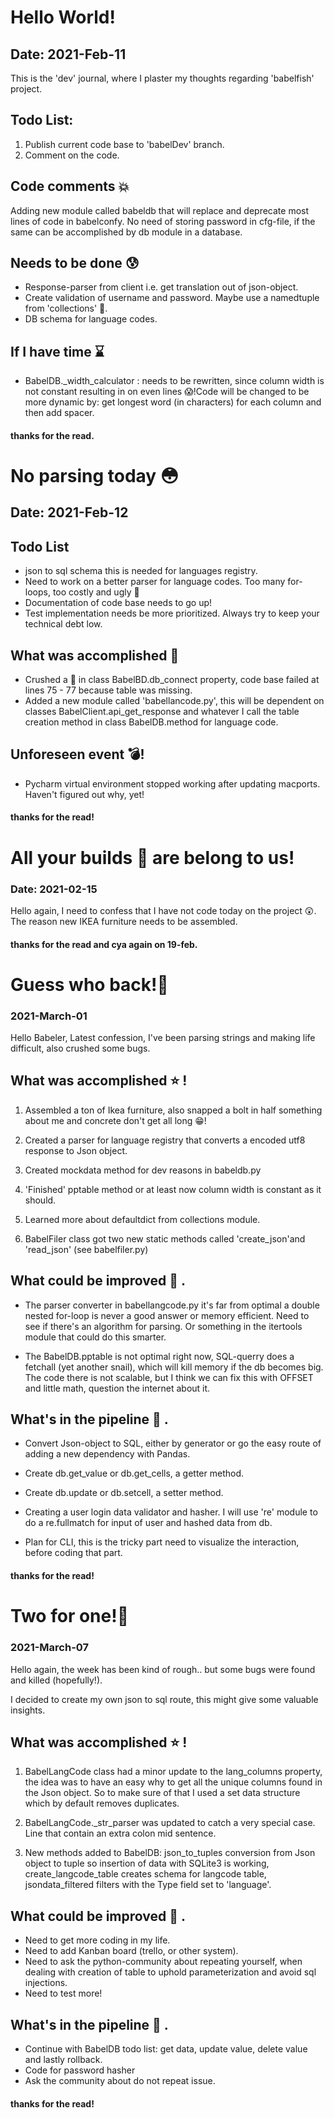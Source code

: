 # Hello World!
## Date: 2021-Feb-11
This is the 'dev' journal, where I plaster my thoughts regarding
'babelfish' project.

## Todo List:
1. Publish current code base to 'babelDev' branch. 
2. Comment on the code. 

## Code comments :boom:

Adding new module called babeldb that will replace and deprecate most
lines of code in babelconfy. No need of storing password in cfg-file, if
the same can be accomplished by db module in a database.

## Needs to be done :cold_sweat:
* Response-parser from client i.e. get translation out of json-object. 
* Create validation of username and password. Maybe use a namedtuple
	from 'collections' :thinking:. 
* DB schema for language codes. 

## If I have time :hourglass: 
* BabelDB._width_calculator : needs to be rewritten, since column width
	is not constant resulting in on even lines :scream:!Code will be
	changed to be more dynamic by: get longest word (in characters) for
	each column and then add spacer. 

#### thanks for the read.


# No parsing today :flushed:
## Date: 2021-Feb-12

## Todo List
* json to sql schema this is needed for languages registry. 
* Need to work on a better parser for language codes. Too many
	for-loops, too costly and ugly :see_no_evil: 
* Documentation of code base needs to go up!
* Test implementation needs be more prioritized. Always try to keep your
	technical debt low. 

## What was accomplished :metal:
* Crushed a :bug: in class BabelBD.db_connect property, 
	code base failed at lines 75 - 77 because table was missing.
* Added a new module called 'babellancode.py', this will be dependent on
	classes BabelClient.api_get_response and whatever I call the table
	creation method in class BabelDB.method for language code.

## Unforeseen event :bomb:!
* Pycharm virtual environment stopped working after updating macports.
	Haven't figured out why, yet! 

#### thanks for the read!

# All your builds :hammer: are belong to us! 
### Date: 2021-02-15
Hello again,
I need to confess that I have not code today on the project
:astonished:. The reason new IKEA furniture needs to be assembled.

#### thanks for the read and cya again on 19-feb.

# Guess who back!:grimacing:
### 2021-March-01 
Hello Babeler,
Latest confession, I've been parsing strings and making life difficult,
also crushed some bugs.

## What was accomplished :star: !
1. Assembled a ton of Ikea furniture, also snapped a bolt in half something
   about me and concrete don't get all long :grin:!

2. Created a parser for language registry that converts a encoded utf8
   response to Json object. 

3. Created mockdata method for dev reasons in babeldb.py

4. 'Finished' pptable method or at least now column width is constant as
   it should.

5. Learned more about defaultdict from collections module.

6. BabelFiler class got two new static methods called 'create_json'and 'read_json' (see babelfiler.py)

## What could be improved :see_no_evil: .
* The parser converter in babellangcode.py it's far from optimal a
	double nested for-loop is never a good answer or memory efficient.
	Need to see if there's an algorithm for parsing. Or something in the
	itertools module that could do this smarter. 

* The BabelDB.pptable is not optimal right now, SQL-querry does a fetchall (yet
	another snail), which will kill memory if the db becomes
	big. The code there is not scalable, but I think we can fix this
	with OFFSET and little math, question the internet about it. 

## What's in the pipeline :wrench: .
* Convert Json-object to SQL, either by generator or go the easy route
	of adding a new dependency with Pandas.

* Create db.get_value or db.get_cells, a getter method.
* Create db.update or db.setcell, a setter method.

* Creating a user login data validator and hasher. I will use 're'
	module to do a re.fullmatch for input of user and hashed data from
	db. 

* Plan for CLI, this is the tricky part need to visualize the
	interaction, before coding that part. 

#### thanks for the read!

# Two for one!:grimacing:
### 2021-March-07 
Hello again, 
the week has been kind of rough.. but some bugs were found and killed
(hopefully!).

I decided to create my own json to sql route, this might give some
valuable insights. 

## What was accomplished :star: !
1. BabelLangCode class had a minor update to the lang_columns
   property, the idea was to have an easy why to get all the unique
   columns found in the Json object. So to make sure of that I used a
   set data structure which by default removes duplicates.

2. BabelLangCode._str_parser was updated to catch a very special case.
   Line that contain an extra colon mid sentence. 

3. New methods added to BabelDB: json\_to\_tuples conversion from Json object to 
tuple so insertion of data with SQLite3 is working, create\_langcode\_table 
creates schema for langcode table, jsondata\_filtered filters with the Type 
field set to 'language'.

## What could be improved :see_no_evil: .
* Need to get more coding in my life.
* Need to add Kanban board (trello, or other system).
* Need to ask the python-community about repeating yourself, when
	dealing with creation of table to uphold parameterization and avoid
	sql injections. 
* Need to test more!


## What's in the pipeline :wrench: .
* Continue with BabelDB todo list: get data, update value, delete value
	and lastly rollback.
* Code for password hasher
* Ask the community about do not repeat issue. 
#### thanks for the read!
